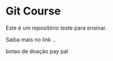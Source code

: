 # Git Course

Este é um repositório teste para ensinar.

Saiba mais no link ..

botao de doação pay pal

